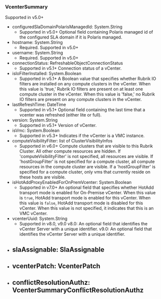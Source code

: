 ### VcenterSummary
Supported in v5.0+

- configuredSlaDomainPolarisManagedId: System.String
  - Supported in v5.0+
  Optional field containing Polaris managed id of the configured SLA domain if it is Polaris managed.
- hostname: System.String
  - Required. Supported in v5.0+
- username: System.String
  - Required. Supported in v5.0+
- connectionStatus: RefreshableObjectConnectionStatus
  - Supported in v5.1+
  Connection status of a vCenter.
- isIoFilterInstalled: System.Boolean
  - Supported in v5.1+
  A Boolean value that specifies whether Rubrik IO filters are installed on any compute clusters in the vCenter. When this value is 'true,' Rubrik IO filters are present on at least one compute cluster in the vCenter. When this value is 'false,' no Rubrik IO filters are present on any compute clusters in the vCenter.
- lastRefreshTime: DateTime
  - Supported in v5.1+
  Optional field containing the last time that a vcenter was refreshed (either lite or full).
- version: System.String
  - Supported in v5.1+
  Version of vCenter.
- isVmc: System.Boolean
  - Supported in v5.3+
  Indicates if the vCenter is a VMC instance.
- computeVisibilityFilter: list of ClusterVisibilityInfos
  - Supported in v6.0+
  Compute clusters that are visible to this Rubrik Cluster. All other compute resources are hidden. If 'computeVisibilityFilter' is not specified, all resources are visible. If 'hostGroupFilter' is not specified for a compute cluster, all compute resources in the compute cluster are visible. If a 'hostGroupFilter' is specified for a compute cluster, only vms that currently reside on these hosts are visible.
- isHotAddProxyEnabledForOnPremVcenter: System.Boolean
  - Supported in v7.0+
  An optional field that specifies whether HotAdd transport mode is enabled for On-Premise vCenter. When this value is `true`, HotAdd transport mode is enabled for this vCenter. When this value is `false`, HotAdd transport mode is disabled for this vCenter. When this value is not specified, it indicates that this is an VMC vCenter.
- vcenterUuid: System.String
  - Supported in v8.0, v9.0
  v8.0: An optional field that identifies the vCenter Server with a unique identifier.
  v9.0: An optional field that identifies the vCenter Server with a unique identifier.
- slaAssignable: SlaAssignable
  - 
- vcenterPatch: VcenterPatch
  - 
- conflictResolutionAuthz: VcenterSummaryConflictResolutionAuthz
  - 
